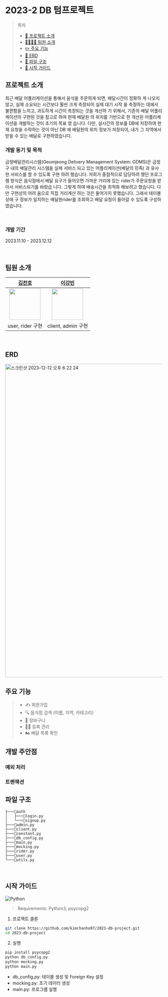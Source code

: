 # 2023-2 DB 텀프로젝트

> 목차
>
> - [📌 프로젝트 소개](#프로젝트-소개)
> - [👩‍👩‍👧‍👧 팀원 소개](#팀원-소개)
> - [✏️ 주요 기능](#주요-기능)
> - [📜 ERD](#erd)
> - [📁 파일 구조](#파일-구조)
> - [🚩 시작 가이드](#시작-가이드)

## 프로젝트 소개
  최근 배달 어플리케이션을 통해서 음식을 주문하게 되면, 배달시간이 정확하 게 나오지 않고, 실제 소요되는 시간보다 훨씬 크게 측정되어 실제 대기 시작 을 측정하는 데에서 불편함을 느끼고, 과도하게 시간이 측정되는 것을 개선하 기 위해서, 기존의 배달 어플리케이션의 구현된 것을 참고로 하여 현재 배달원 의 위치를 기반으로 한 개선된 어플리케이션을 개발하는 것이 초기의 목표 였 습니다.
  다만, 실시간의 정보를 DB에 저장하여 현재 요청을 수락하는 것이 아닌 DB 에 배달원의 위치 정보가 저장되어, 내가 그 지역에서 받을 수 있는 배달로 구현하였습니다.
  
### 개발 동기 및 목적
  금정배달관리시스템(Geumjeong Delivery Management System: GDMS)은 금정 구 내의 배달관리 시스템을 실제 서비스 되고 있는 어플리케이션(배달의 민족) 과 유사한 서비스를 할 수 있도록 구현 하려 했습니다.
  저희가 중점적으로 담당하려 했던 프로그램 방식은 음식점에서 배달 요구가 들어오면 가까운 거리에 있는 rider가 주문요청을 받아서 서비스되기를 바랐습 니다. 그렇게 하여 배송시간을 최적화 해보려고 했습니다. 다만 구현상의 어려 움으로 직접 거리계산 하는 것은 들어가지 못했습니다. 그래서 테이블 상에 구 정보가 일치하는 배달원rider를 조회하고 배달 요청이 들어갈 수 있도록 구성하 였습니다.

<br>

### 개발 기간

2023.11.10 - 2023.12.12

<br>

## 팀원 소개

|          [김찬호](https://github.com/kimchanho97)          |          [이강빈](https://github.com/tonyusingit)          |
| :--------------------------------------------------------: | :--------------------------------------------------------: |
| <img src="https://github.com/kimchanho97.png" width="100"> | <img src="https://github.com/tonyusingit.png" width="100"> |
|                      user, rider 구현                      |                     client, admin 구현                     |

<br>

## ERD

<img width="1000" alt="스크린샷 2023-12-12 오후 6 22 24" src="https://github.com/kimchanho97/2023-db-project/assets/104095041/21bc63f3-bbeb-4966-bcaf-f375abebca73">

<br>

## 주요 기능
> - ✍️ 회원가입
> - 🔍 음식점 검색
    (이름, 지역, 카테고리)
> - 🛒 장바구니
> - 👨‍💼 등록 관리
> - 🏍️ 배달 목록 확인



## 개발 주안점

### 예외 처리

### 트랜잭션

## 파일 구조

```
├───📂auth
│   ├───📜login.py
│   └───📜signup.py
├───📜admin.py
├───📜client.py
├───📜constant.py
├───📜db_config.py
├───📜main.py
├───📜mocking.py
├───📜rider.py
├───📜user.py
└───📜utils.py
```

<br>

## 시작 가이드

![Python](https://img.shields.io/badge/Python-3776AB?style=flat-square&logo=Python&logoColor=white)

> Requirements: Python3, psycopg2

1. 프로젝트 클론

```bash
git clone https://github.com/kimchanho97/2023-db-project.git
cd 2023-db-project
```

2. 실행

```bash
pip install psycopg2
python db_config.py
python mocking.py
python main.py
```

- db_config.py: 테이블 생성 및 Foreign Key 설정
- mocking.py: 초기 데이터 생성
- main.py: 프로그램 실행
  <br>
